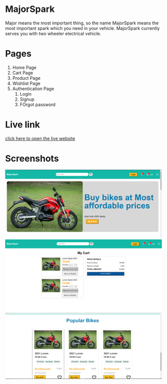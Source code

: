 # MajorSpark
Major means the most important thing, so the name MajorSpark means the most important spark which you need in your vehicle. MajorSpark currently serves you with two wheeler electrical vehicle. 

# Pages
1. Home Page
2. Cart Page
3. Product Page
4. Wishlist Page
5. Authentication Page
   1. Login
   2. Signup
   3. FOrgot password

# Live link
   [click here to open the live website](https://key-gaddi.netlify.app/)

# Screenshots
   ![Home-page](/images/readme_screenshots/home_page.png)
   ![Cart-page](/images/readme_screenshots/cart_page.png)
   ![category](/images/readme_screenshots/popular_bikes.png)  